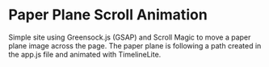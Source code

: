 # Paper Plane Scroll Animation

Simple site using Greensock.js (GSAP) and Scroll Magic to move a paper plane image across the page. The paper plane is following a path created in the app.js file and animated with TimelineLite.
